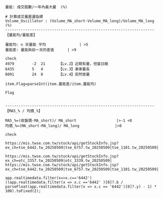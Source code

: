 
	量能: 成交股數/一年內最大量  (%)
	
	# 計算成交量震盪指標
	Volume_Oscillator : (Volume_MA_short-Volume_MA_long)/Volume_MA_long (%)
	-------------------------------------------------------------------
	【量能均/量能差】
	
	量能均: n 天量能 平均				| >5
	量能差: 量能與前一天的差值		| >9
	
	check 	
	4979		-2	21		【Lv.2】近期有量，但當日縮
	6435		5	4		【Lv.3】漸漸量長
	8091		24	8		【Lv.4】突然放量
	
	item.Flag=parseInt(item.量能差/item.量能均)
	
	Flag
	
	
	-------------------------------------------------------------------
	【MA5_% / 均價_%】
	
	MA5_%=(收盤價-MA_short)/ MA_short					|>-1 <0
	均價_%=(MA_short-MA_long)/ MA_long				|>0
	
	check 	
	
	https://mis.twse.com.tw/stock/api/getStockInfo.jsp?ex_ch=tse_6442.tw_20250509|tse_6757.tw_20250509|tse_1101.tw_20250509|

	https://mis.twse.com.tw/stock/api/getStockInfo.jsp?ex_ch=otc_3357.tw_20250509|otc_3339.tw_20250509|
	https://mis.twse.com.tw/stock/api/getStockInfo.jsp?ex_ch=tse_6442.tw_20250509|tse_6757.tw_20250509|tse_1101.tw_20250509|
	
	app.realtimedata.filter(x=>x.c=='6442')
	((app.realtimedata.filter(x => x.c =='6442' )[0]?.b / parseFloat(app.realtimedata.filter(x => x.c == '6442')[0]?.y) - 1) * 100).toFixed(2);
